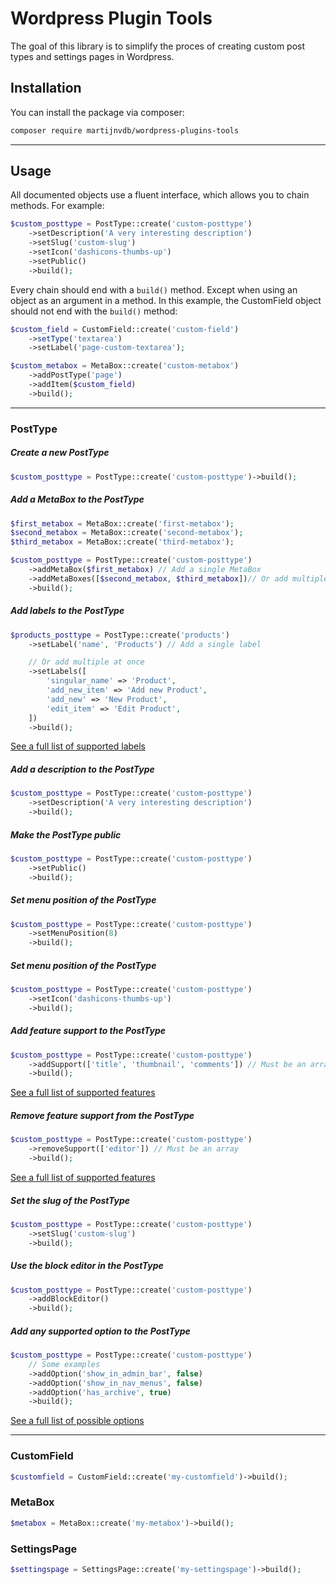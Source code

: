 # Wordpress Plugin Tools
The goal of this library is to simplify the proces of creating custom post types and settings pages in Wordpress.

## Installation
You can install the package via composer:
```bash
composer require martijnvdb/wordpress-plugins-tools
```

---

## Usage
All documented objects use a fluent interface, which allows you to chain methods. For example:
```php
$custom_posttype = PostType::create('custom-posttype')
    ->setDescription('A very interesting description')
    ->setSlug('custom-slug')
    ->setIcon('dashicons-thumbs-up')
    ->setPublic()
    ->build();
```

Every chain should end with a `build()` method. Except when using an object as an argument in a method. In this example, the CustomField object should not end with the `build()` method:
```php
$custom_field = CustomField::create('custom-field')
    ->setType('textarea')
    ->setLabel('page-custom-textarea');

$custom_metabox = MetaBox::create('custom-metabox')
    ->addPostType('page')
    ->addItem($custom_field)
    ->build();
```

---

### PostType

##### Create a new PostType
```php
$custom_posttype = PostType::create('custom-posttype')->build();
```

##### Add a MetaBox to the PostType
```php
$first_metabox = MetaBox::create('first-metabox');
$second_metabox = MetaBox::create('second-metabox');
$third_metabox = MetaBox::create('third-metabox');

$custom_posttype = PostType::create('custom-posttype')
    ->addMetaBox($first_metabox) // Add a single MetaBox
    ->addMetaBoxes([$second_metabox, $third_metabox])// Or add multiple at once
    ->build();
```

##### Add labels to the PostType
```php
$products_posttype = PostType::create('products')
    ->setLabel('name', 'Products') // Add a single label

    // Or add multiple at once
    ->setLabels([
        'singular_name' => 'Product',
        'add_new_item' => 'Add new Product',
        'add_new' => 'New Product',
        'edit_item' => 'Edit Product',
    ])
    ->build();
```

[See a full list of supported labels](https://developer.wordpress.org/reference/functions/get_post_type_labels/)

##### Add a description to the PostType
```php
$custom_posttype = PostType::create('custom-posttype')
    ->setDescription('A very interesting description')
    ->build();
```

##### Make the PostType public
```php
$custom_posttype = PostType::create('custom-posttype')
    ->setPublic()
    ->build();
```

##### Set menu position of the PostType
```php
$custom_posttype = PostType::create('custom-posttype')
    ->setMenuPosition(8)
    ->build();
```

##### Set menu position of the PostType
```php
$custom_posttype = PostType::create('custom-posttype')
    ->setIcon('dashicons-thumbs-up')
    ->build();
```

##### Add feature support to the PostType
```php
$custom_posttype = PostType::create('custom-posttype')
    ->addSupport(['title', 'thumbnail', 'comments']) // Must be an array
    ->build();
```

[See a full list of supported features](https://developer.wordpress.org/reference/functions/add_post_type_support/)

##### Remove feature support from the PostType
```php
$custom_posttype = PostType::create('custom-posttype')
    ->removeSupport(['editor']) // Must be an array
    ->build();
```

[See a full list of supported features](https://developer.wordpress.org/reference/functions/add_post_type_support/)

##### Set the slug of the PostType
```php
$custom_posttype = PostType::create('custom-posttype')
    ->setSlug('custom-slug')
    ->build();
```

##### Use the block editor in the PostType
```php
$custom_posttype = PostType::create('custom-posttype')
    ->addBlockEditor()
    ->build();
```

##### Add any supported option to the PostType
```php
$custom_posttype = PostType::create('custom-posttype')
    // Some examples
    ->addOption('show_in_admin_bar', false)
    ->addOption('show_in_nav_menus', false)
    ->addOption('has_archive', true)
    ->build();
```

[See a full list of possible options](https://developer.wordpress.org/reference/functions/register_post_type/)

---

### CustomField
```php
$customfield = CustomField::create('my-customfield')->build();
```

### MetaBox
```php
$metabox = MetaBox::create('my-metabox')->build();
```

### SettingsPage
```php
$settingspage = SettingsPage::create('my-settingspage')->build();
```